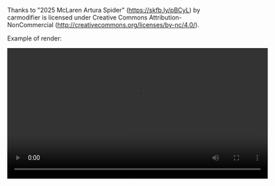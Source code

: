 Thanks to "2025 McLaren Artura Spider" (https://skfb.ly/pBCyL) by carmodifier is licensed under Creative Commons Attribution-NonCommercial (http://creativecommons.org/licenses/by-nc/4.0/).

Example of render:

<video width="600" controls>
  <source src="./example/example.mp4" type="video/mp4">
  Your browser does not support the video tag.
</video>
